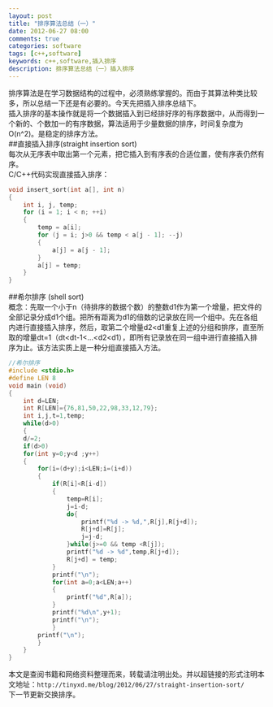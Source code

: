 ```yaml
---
layout: post
title: "排序算法总结（一）"
date: 2012-06-27 08:00
comments: true
categories: software
tags: [c++,software]
keywords: c++,software,插入排序
description: 排序算法总结（一）插入排序
---
```

排序算法是在学习数据结构的过程中，必须熟练掌握的。而由于其算法种类比较多，所以总结一下还是有必要的。今天先把插入排序总结下。   
插入排序的基本操作就是将一个数据插入到已经排好序的有序数据中，从而得到一个新的、个数加一的有序数据，算法适用于少量数据的排序，时间复杂度为O(n^2)。是稳定的排序方法。   
##直接插入排序(straight insertion sort)   
每次从无序表中取出第一个元素，把它插入到有序表的合适位置，使有序表仍然有序。   
C/C++代码实现直接插入排序：    
``` c++  插入排序代码(straight insertion sort)
void insert_sort(int a[], int n)
{
	int i, j, temp;
	for (i = 1; i < n; ++i)
	{
		temp = a[i];
		for (j = i; j>0 && temp < a[j - 1]; --j)
		{
			a[j] = a[j - 1];
		}
		a[j] = temp;
	}
} 
```
<!--more-->
##希尔排序 (shell sort)   
概念：先取一个小于n（待排序的数据个数）的整数d1作为第一个增量，把文件的全部记录分成d1个组。把所有距离为d1的倍数的记录放在同一个组中。先在各组内进行直接插入排序，然后，取第二个增量d2<d1重复上述的分组和排序，直至所取的增量dt=1（dt<dt-1<…<d2<d1），即所有记录放在同一组中进行直接插入排序为止。该方法实质上是一种分组直接插入方法。    
``` c++ 希尔排序(shell sort)
//希尔排序
#include <stdio.h>
#define LEN 8
void main (void)
{
	int d=LEN;
	int R[LEN]={76,81,50,22,98,33,12,79};
	int i,j,t=1,temp;
	while(d>0)
	{
	d/=2;
	if(d>0)
	for(int y=0;y<d ;y++)
	{
		for(i=(d+y);i<LEN;i=(i+d))
		{
			if(R[i]<R[i-d])
			{
				temp=R[i];
				j=i-d;
				do{
					printf("%d -> %d,",R[j],R[j+d]);
					R[j+d]=R[j];
					j=j-d;
				}while(j>=0 && temp <R[j]);
				printf("%d -> %d",temp,R[j+d]);
				R[j+d] = temp;
			}
			printf("\n");
			for(int a=0;a<LEN;a++)
			{
				printf("%d",R[a]);
			}
			printf("%d\n",y+1);
			printf("\n");
			}
		printf("\n");
		}
	}
} 
```
本文是查阅书籍和网络资料整理而来，转载请注明出处。并以超链接的形式注明本文地址：`http://tinyxd.me/blog/2012/06/27/straight-insertion-sort/ `  
下一节更新交换排序。
